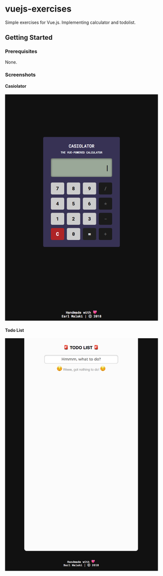 


# vuejs-exercises

Simple exercises for Vue.js. Implementing calculator and todolist.

## Getting Started

### Prerequisites

None.

### Screenshots

#### Casiolator

![Casiolator](https://raw.githubusercontent.com/earlmalaki/vuejs-exercises/master/assets/casiolator.png)

#### Todo List

![Todo List](https://raw.githubusercontent.com/earlmalaki/vuejs-exercises/master/assets/todolist.png)